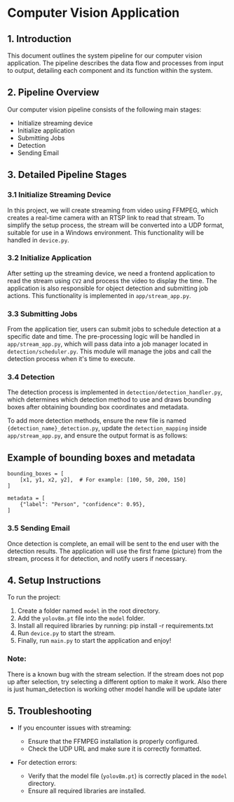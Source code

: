 


# Computer Vision Application

## 1. Introduction

This document outlines the system pipeline for our computer vision application. The pipeline describes the data flow and processes from input to output, detailing each component and its function within the system.

## 2. Pipeline Overview

Our computer vision pipeline consists of the following main stages:

- Initialize streaming device
- Initialize application
- Submitting Jobs
- Detection
- Sending Email


## 3. Detailed Pipeline Stages


### 3.1 Initialize Streaming Device

In this project, we will create streaming from video using FFMPEG, which creates a real-time camera with an RTSP link to read that stream. To simplify the setup process, the stream will be converted into a UDP format, suitable for use in a Windows environment. This functionality will be handled in `device.py`.

### 3.2 Initialize Application

After setting up the streaming device, we need a frontend application to read the stream using `CV2` and process the video to display the time. The application is also responsible for object detection and submitting job actions. This functionality is implemented in `app/stream_app.py`.

### 3.3 Submitting Jobs

From the application tier, users can submit jobs to schedule detection at a specific date and time. The pre-processing logic will be handled in `app/stream_app.py`, which will pass data into a job manager located in `detection/scheduler.py`. This module will manage the jobs and call the detection process when it's time to execute.

### 3.4 Detection

The detection process is implemented in `detection/detection_handler.py`, which determines which detection method to use and draws bounding boxes after obtaining bounding box coordinates and metadata. 

To add more detection methods, ensure the new file is named `{detection_name}_detection.py`, update the `detection_mapping` inside `app/stream_app.py`, and ensure the output format is as follows:

## Example of bounding boxes and metadata
```
bounding_boxes = [
    [x1, y1, x2, y2],  # For example: [100, 50, 200, 150]
]

metadata = [
    {"label": "Person", "confidence": 0.95},
]
```
### 3.5 Sending Email

Once detection is complete, an email will be sent to the end user with the detection results. The application will use the first frame (picture) from the stream, process it for detection, and notify users if necessary.

## 4. Setup Instructions

To run the project:

1. Create a folder named `model` in the root directory.
2. Add the `yolov8m.pt` file into the `model` folder.
3. Install all required libraries by running:
   pip install -r requirements.txt
4. Run `device.py` to start the stream.
5. Finally, run `main.py` to start the application and enjoy!

### Note:
There is a known bug with the stream selection. If the stream does not pop up after selection, try selecting a different option to make it work.
Also there is just human_detection is working other model handle will be update later

## 5. Troubleshooting

- If you encounter issues with streaming:
  - Ensure that the FFMPEG installation is properly configured.
  - Check the UDP URL and make sure it is correctly formatted.

- For detection errors:
  - Verify that the model file (`yolov8m.pt`) is correctly placed in the `model` directory.
  - Ensure all required libraries are installed.

